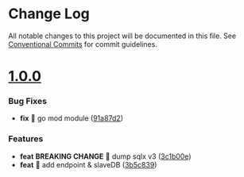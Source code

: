 # Change Log

All notable changes to this project will be documented in this file.
See [Conventional Commits](https://conventionalcommits.org) for commit guidelines.



# [1.0.0](https://github.com/kunlun-qilian/confpostgres/compare/v0.0.2...v1.0.0)

### Bug Fixes

* **fix** 🐛 go mod module ([91a87d2](https://github.com/kunlun-qilian/confpostgres/commit/91a87d204f71306dfe54e05b0f37ae81bb8a11e2))

### Features

* **feat** **BREAKING CHANGE** 🎸 dump sqlx v3 ([3c1b00e](https://github.com/kunlun-qilian/confpostgres/commit/3c1b00e14f37c20c3b706f855838752cf5a4ca31))
* **feat** 🎸 add endpoint & slaveDB ([3b5c839](https://github.com/kunlun-qilian/confpostgres/commit/3b5c839422799627d7585f68fd62478451e80769))